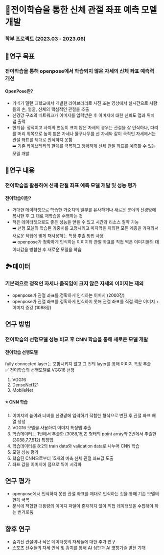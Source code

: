 # 🦾전이학습을 통한 신체 관절 좌표 예측 모델 개발
### 학부 프로젝트 (2023.03 - 2023.06)

## 📌연구 목표
### 전이학습을 통해 openpose에서 학습되지 않은 자세의 신체 좌표 예측력 개선
#### OpenPose란?
- 카네기 멜런 대학교에서 개발한 라이브러리로 사진 또는 영상에서 실시간으로 사람들의 손, 얼굴, 신체의 핵심적인 관절을 추출
- 신경망 구조의 네트워크가 이미지를 입력받은 후 이미지에 대한 신뢰도 맵과 위치 맵 출력
- 한계점: 정적이고 사지의 변동이 크지 않은 자세의 경우는 관절을 잘 인식하나, 다리를 머리 위쪽으로 높이 뻗은 자세나 물구나무를 선 자세와 같이 극적인 자세에서는 관절 좌표를 제대로 인식하지 못함\
➡️ 기존 라이브러리의 한계를 극복하고 정확하게 신체 관절 좌표를 예측할 수 있는 모델 개발

## 🧐연구 내용
### 전이학습을 활용하여 신체 관절 좌표 예측 모델 개발 및 성능 평가
#### 전이학습이란?
- 거대한 데이터셋으로 학습한 가중치의 일부를 유사하거나 새로운 분야의 신경망에 복사한 후 그 대로 재학습을 수행하는 것
- 적은 데이터셋으로도 좋은 성능을 얻을 수 있고 시간과 리소스 절약 가능\
➡️ 선형 모델의 학습된 가중치를 고정시키고 마지막을 제외한 모든 계층을 가져와서 새로운 작업에 맞게 재사용하는 특징 추출 방법 사용\
➡️ openpose가 정확하게 인식하는 이미지와 관절 좌표를 직접 찍은 이미지들의 데이터값을 병합한 후 새로운 모델을 학습

## 🏞️데이터
### 기본적으로 정적인 자세나 움직임이 크지 않은 자세의 이미지는 제외
- openpose가 관절 좌표를 정확하게 인식하는 이미지 (2000장)
- openpose가 관절 좌표를 정확하게 인식하지 못해 관절 좌표를 직접 찍은 이미지 + 이미지 증강 (1088장)

## 연구 방법
### 전이학습의 선행모델 성능 비교 후 CNN 학습을 통해 새로운 모델 개발
#### 전이학습 선행모델
fully connected layer는 포함시키지 않고 그 전의 layer를 통해 이미지 특징 추출\
✅ 전이학습의 선행모델로 VGG16 선정
1. VGG16
2. DenseNet121
3. MobileNet

#### ⭐️ CNN 학습
1. 이미지의 높이와 너비를 신경망에 입력하기 적합한 형식으로 변환 후 관절 좌표 배열 생성
2. VGG16 모델을 사용하여 이미지 특징맵 추출
3. 학습데이터는 1번에서 추출한 (3088,15,2) 형태의 point array와 2번에서 추출한 (3088,7,7,512) 특징맵
4. 학습데이터를 8:2의 train data와 validation data로 나누어 CNN 학습
5. 모델 성능 평가
6. 학습된 CNN으로부터 15개의 예측 신체 관절 좌표값 도출
7. 좌표 값을 이미지에 점으로 찍어 시각화

## 연구 평가
- openpose에서 인식하지 못한 관절 좌표를 제대로 인식하는 것을 통해 기존 모델의 한계 극복
- 분석에 적합한 대용량의 이미지 파일이 존재하지 않아 직접 데이터셋을 수집해야 하는 번거로움

## 향후 연구
- 숨겨진 관절이나 적은 데이터셋의 자세들에 대한 추가 연구
- 스포츠 선수들의 자세 인식 및 감지를 통해 AI 심판과 AI 코칭기술 발전 기대
